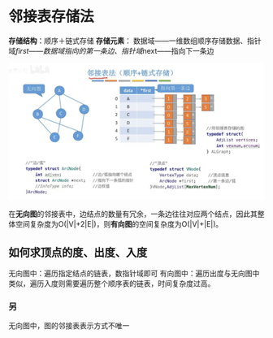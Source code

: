 


# 邻接表存储法
**存储结构**：顺序＋链式存储
**存储元素**： 数据域——一维数组顺序存储数据、指针域*first——数据域指向的第一条边、指针域*next——指向下一条边

![输入图片说明](/imgs/2025-07-04/JXwR3HJo9te6WnzF.jpeg)

在**无向图**的邻接表中，边结点的数量有冗余，一条边往往对应两个结点，因此其整体空间复杂度为O(|V|+2|E|)，则**有向图**的空间复杂度为O(|V|+|E|)。

## 如何求顶点的度、出度、入度
无向图中：遍历指定结点的链表，数指针域即可
有向图中：遍历出度与无向图中类似，遍历入度则需要遍历整个顺序表的链表，时间复杂度过高。

### 另
无向图中，图的邻接表表示方式不唯一
<!--stackedit_data:
eyJoaXN0b3J5IjpbODY3Nzc5MTQ3LC0zNzkwMzg0NiwtNjc1MD
I4NDkwLDE1MTA5MTIxNzYsMjA0MDI5NzYyMl19
-->